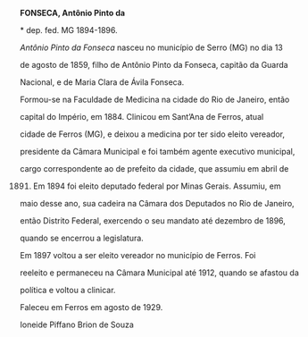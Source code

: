 **FONSECA, Antônio Pinto da**



\* dep. fed. MG 1894-1896.



*Antônio Pinto da Fonseca* nasceu no município de Serro (MG) no dia 13

de agosto de 1859, filho de Antônio Pinto da Fonseca, capitão da Guarda

Nacional, e de Maria Clara de Ávila Fonseca.



Formou-se na Faculdade de Medicina na cidade do Rio de Janeiro, então

capital do Império, em 1884. Clinicou em Sant’Ana de Ferros, atual

cidade de Ferros (MG), e deixou a medicina por ter sido eleito vereador,

presidente da Câmara Municipal e foi também agente executivo municipal,

cargo correspondente ao de prefeito da cidade, que assumiu em abril de

1891. Em 1894 foi eleito deputado federal por Minas Gerais. Assumiu, em

maio desse ano, sua cadeira na Câmara dos Deputados no Rio de Janeiro,

então Distrito Federal, exercendo o seu mandato até dezembro de 1896,

quando se encerrou a legislatura.



Em 1897 voltou a ser eleito vereador no município de Ferros. Foi

reeleito e permaneceu na Câmara Municipal até 1912, quando se afastou da

política e voltou a clinicar.



Faleceu em Ferros em agosto de 1929.



Ioneide Piffano Brion de Souza



